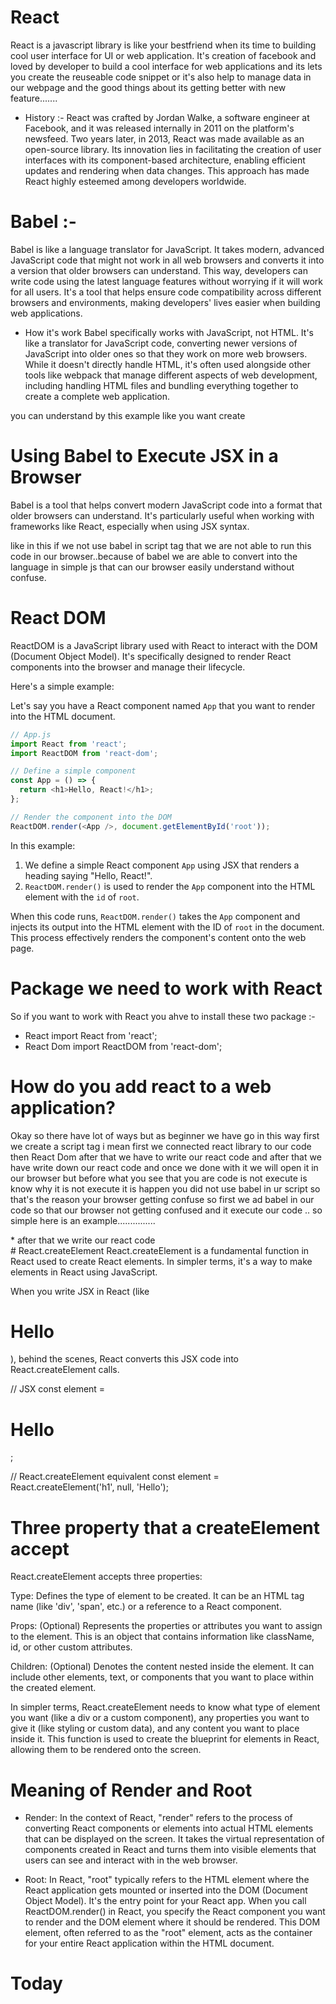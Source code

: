 # React 
  React is  a javascript library is like your bestfriend when its time to building cool user interface for UI or web application. It's creation of facebook and loved by developer to build a cool interface for web applications and its  lets you create the  reuseable code
  snippet or it's also help to manage data in our webpage and the good things about its getting better with new feature.......
* History :-
React was crafted by Jordan Walke, a software engineer at Facebook, and it was released internally in 2011 on the platform's newsfeed. Two years later, in 2013, React was made available as an open-source library. Its innovation lies in facilitating the creation of user interfaces with its component-based architecture, enabling efficient updates and rendering when data changes. This approach has made React highly esteemed among developers worldwide.

# Babel :-
Babel is like a language translator for JavaScript. It takes modern, advanced JavaScript code that might not work in all web browsers and converts it into a version that older browsers can understand. This way, developers can write code using the latest language features without worrying if it will work for all users. It's a tool that helps ensure code compatibility   across different browsers and environments, making developers' lives easier when building web applications.

* How it's work 
Babel specifically works with JavaScript, not HTML. It's like a translator for JavaScript code, converting newer versions of JavaScript into older ones so that they work on more web browsers. While it doesn't directly handle HTML, it's often used alongside other tools like webpack that manage different aspects of web development, including handling HTML files and bundling everything together to create a complete web application.

you can understand by this example like you want create
# Using Babel to Execute JSX in a Browser

Babel is a tool that helps convert modern JavaScript code into a format that older browsers can understand. It's particularly useful when working with frameworks like React, especially when using JSX syntax.

<!DOCTYPE html>
<html>
<head>
  <title>JSX Example</title>
</head>
<body>
  <div id="root"></div>
  <script type="text/babel">
    const element = <h1>Hello, JSX!</h1>;
    ReactDOM.render(element, document.getElementById('root'));
  </script>
  <script src="https://cdnjs.cloudflare.com/ajax/libs/react/16.8.4/umd/react.development.js"></script>
  <script src="https://cdnjs.cloudflare.com/ajax/libs/react-dom/16.8.4/umd/react-dom.development.js"></script>
  <script src="https://cdnjs.cloudflare.com/ajax/libs/babel-standalone/6.26.0/babel.min.js"></script>
</body>
</html>

like in this if we not use babel in script tag that we are not able to run this code in our browser..because of babel we are able to convert into the language in simple js that can our browser easily understand without confuse.


# React DOM

ReactDOM is a JavaScript library used with React to interact with the DOM (Document Object Model). It's specifically designed to render React components into the browser and manage their lifecycle.

Here's a simple example:

Let's say you have a React component named `App` that you want to render into the HTML document.

```javascript
// App.js
import React from 'react';
import ReactDOM from 'react-dom';

// Define a simple component
const App = () => {
  return <h1>Hello, React!</h1>;
};

// Render the component into the DOM
ReactDOM.render(<App />, document.getElementById('root'));
```

In this example:

1. We define a simple React component `App` using JSX that renders a heading saying "Hello, React!".
2. `ReactDOM.render()` is used to render the `App` component into the HTML element with the `id` of `root`.

When this code runs, `ReactDOM.render()` takes the `App` component and injects its output into the HTML element with the ID of `root` in the document. This process effectively renders the component's content onto the web page.
# Package we need to work with React
So if you want to work with React you ahve to install these two package :- 
* React     import React from 'react';
* React Dom    import ReactDOM from 'react-dom';

# How do you add react to a web application?
Okay so there have lot of ways  but as beginner we have go in this way first we create a script tag i mean first we connected react library to our code then React Dom  after that we have to write our react code and after that we have write down our react code and once we done with it we will open it in our browser but before what you see that you are code is not execute is know why it is not execute it is happen you did not use babel in ur script so that's the reason your browser getting confuse so first we  ad babel in our code so that our browser not getting confused and it execute our code .. so simple  here is an example...............
<!DOCTYPE html>
<html>
<head>
  <title>My React App</title>
  <!-- Include React and ReactDOM from CDN -->
  <script src="https://cdnjs.cloudflare.com/ajax/libs/react/16.8.4/umd/react.development.js"></script>
  <script src="https://cdnjs.cloudflare.com/ajax/libs/react-dom/16.8.4/umd/react-dom.development.js"></script>
</head>
<body>
  <div id="root"></div>
  <!-- Your React code will go here -->
</body>
</html>
* after that we write our react code 
<!-- ... (previous HTML) ... -->
<body>
  <div id="root"></div>

  <!-- React code -->
  <script type="text/babel">
    const element = <h1>Hello, React!</h1>;
    ReactDOM.render(element, document.getElementById('root'));
  </script>
</body>
<!--  -->
# React.createElement
React.createElement is a fundamental function in React used to create React elements. In simpler terms, it's a way to make elements in React using JavaScript.

When you write JSX in React (like <h1>Hello</h1>), behind the scenes, React converts this JSX code into React.createElement calls.

// JSX
const element = <h1>Hello</h1>;

// React.createElement equivalent
const element = React.createElement('h1', null, 'Hello');

<!--  -->
# Three property that a createElement accept
React.createElement accepts three properties:

Type: Defines the type of element to be created. It can be an HTML tag name (like 'div', 'span', etc.) or a reference to a React component.

Props: (Optional) Represents the properties or attributes you want to assign to the element. This is an object that contains information like className, id, or other custom attributes.

Children: (Optional) Denotes the content nested inside the element. It can include other elements, text, or components that you want to place within the created element.

In simpler terms, React.createElement needs to know what type of element you want (like a div or a custom component), any properties you want to give it (like styling or custom data), and any content you want to place inside it. This function is used to create the blueprint for elements in React, allowing them to be rendered onto the screen.

# Meaning of Render and Root
* Render: In the context of React, "render" refers to the process of converting React components or elements into actual HTML elements that can be displayed on the screen. It takes the virtual representation of components created in React and turns them into visible elements that users can see and interact with in the web browser.

 * Root: In React, "root" typically refers to the HTML element where the React application gets mounted or inserted into the DOM (Document Object Model). It's the entry point for your React app. When you call ReactDOM.render() in React, you specify the React component you want to render and the DOM element where it should be rendered. This DOM element, often referred to as the "root" element, acts as the container for your entire React application within the HTML document.






# Today
